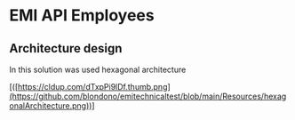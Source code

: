 # EMI API Employees
## Architecture design
In this solution was used hexagonal architecture

[([https://cldup.com/dTxpPi9lDf.thumb.png](https://github.com/blondono/emitechnicaltest/blob/main/Resources/hexagonalArchitecture.png))]
